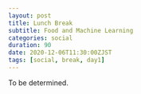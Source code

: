 ```yaml
---
layout: post
title: Lunch Break 
subtitle: Food and Machine Learning
categories: social
duration: 90
date: 2020-12-06T11:30:00ZJST
tags: [social, break, day1]
---
```


To be determined.

